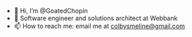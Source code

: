 - 👋 Hi, I’m @GoatedChopin
- 🌱 Software engineer and solutions architect at Webbank
- 📫 How to reach me: email me at colbysmeline@gmail.com
